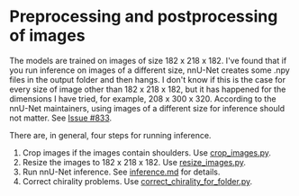 Preprocessing and postprocessing of images
========================================

The models are trained on images of size 182 x 218 x 182.  I've found that if you 
run inference on images of a different size, nnU-Net creates some .npy files
in the output folder and then hangs.  I don't know if this is the case for 
every size of image other than 182 x 218 x 182, but it has happened for the
dimensions I have tried, for example, 208 x 300 x 320.  According to the nnU-Net maintainers,
using images of a different size for inference should not matter.  See [Issue #833](https://github.com/MIC-DKFZ/nnUNet/issues/833).

There are, in general, four steps for running inference.

1. Crop images if the images contain shoulders.  Use [crop_images.py](../../dcan/img_processing/crop_images.py).
2. Resize the images to 182 x 218 x 182.  Use [resize_images.py](../../dcan/img_processing/resize_images.py).
3. Run nnU-Net inference.  See [inference.md](../useage/inference.md) for details.
4. Correct chirality problems.  Use [correct_chirality_for_folder.py](../../../CABINET/src/correct_chirality_for_folder.py).
